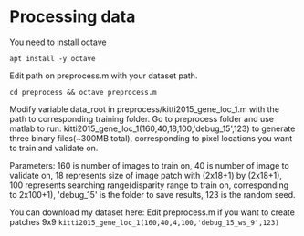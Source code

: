 # Processing data

You need to install octave

``` apt install -y octave ```

Edit path on preprocess.m with your dataset path. 

```cd preprocess && octave preprocess.m```

Modify variable data_root in preprocess/kitti2015_gene_loc_1.m with the path to corresponding training folder.
Go to preprocess folder and use matlab to run: kitti2015_gene_loc_1(160,40,18,100,'debug_15',123) to generate three binary files(~300MB total), corresponding to pixel locations you want to train and validate on.

Parameters: 160 is number of images to train on, 40 is number of image to validate on, 18 represents size of image patch with (2x18+1) by (2x18+1), 100 represents searching range(disparity range to train on, corresponding to 2x100+1), 'debug_15' is the folder to save results, 123 is the random seed.

You can download my dataset here:
Edit preprocess.m if you want to create patches 9x9 
```kitti2015_gene_loc_1(160,40,4,100,'debug_15_ws_9',123)```
